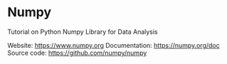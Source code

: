 # Numpy
Tutorial on Python Numpy Library for Data Analysis


Website: https://www.numpy.org
Documentation: https://numpy.org/doc
Source code: https://github.com/numpy/numpy
